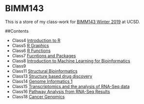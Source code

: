 # BIMM143

This is a store of my class-work for [BIMM143 Winter 2019](https://bioboot.github.io/bimm143_W19/) at UCSD.

##Contents
- Class4 [Introduction to R]()
- Class5 [R Graphics](https://github.com/afossier/BIMM143/blob/master/class05/class05.md)
- Class6 [R Functions](https://github.com/afossier/BIMM143/blob/master/class6/class6.md)
- Class7 [Fucntions and Packages](https://github.com/afossier/BIMM143/blob/master/class7/class7.md)
- Class8 [Introduction to Machine Learning for Bioinformatics](https://github.com/afossier/BIMM143/blob/master/class8/class8.md)
- Class9 []()
- Class11 [Structural Bioinformatics](https://github.com/afossier/BIMM143/blob/master/class11/class11.md)
- Class13 [Structure based drug discovery](https://github.com/afossier/BIMM143/blob/master/Class13/Class13.md)
- Class14 [Genome Informatics 1](https://github.com/afossier/BIMM143/blob/master/Class14/class14.md)
- Class15 [Transcriptomics and the analysis of RNA-Seq data](https://github.com/afossier/BIMM143/blob/master/Class15/Class15.md)
- Class16 [Pathway Analysis from RNA-Seq Results](https://github.com/afossier/BIMM143/blob/master/Class16/Class16.md)
- Class18 [Cancer Genomics](https://github.com/afossier/BIMM143/blob/master/Class18/Class18.md)
